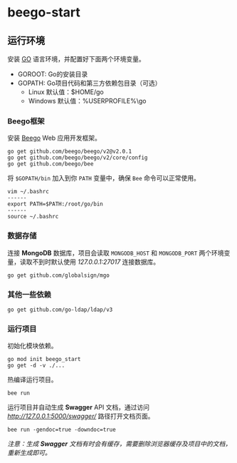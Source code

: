 # beego-start

## 运行环境

安装 [GO](https://golang.google.cn/) 语言环境，并配置好下面两个环境变量。

- GOROOT: Go的安装目录
- GOPATH: Go项目代码和第三方依赖包目录（可选）
  - Linux 默认值：$HOME/go
  - Windows 默认值：%USERPROFILE%\go

### Beego框架

安装 [Beego](https://beego.me/) Web 应用开发框架。

```shell
go get github.com/beego/beego/v2@v2.0.1
go get github.com/beego/beego/v2/core/config
go get github.com/beego/bee
```

将 `$GOPATH/bin` 加入到你 `PATH` 变量中，确保 `Bee` 命令可以正常使用。

```shell
vim ~/.bashrc
------
export PATH=$PATH:/root/go/bin
------
source ~/.bashrc
```

### 数据存储

连接 **MongoDB** 数据库，项目会读取 `MONGODB_HOST` 和 `MONGODB_PORT` 两个环境变量，读取不到时默认使用 *127.0.0.1:27017* 连接数据库。

```shell
go get github.com/globalsign/mgo
```

### 其他一些依赖

```shell
go get github.com/go-ldap/ldap/v3
```

### 运行项目

初始化模块依赖。

```shell
go mod init beego_start
go get -d -v ./...
```

热编译运行项目。

```shell
bee run
```

运行项目并自动生成 **Swagger** API 文档，通过访问 *http://127.0.0.1:5000/swagger/* 路径打开文档页面。

```shell
bee run -gendoc=true -downdoc=true
```

*注意：生成 **Swagger** 文档有时会有缓存，需要删除浏览器缓存及项目中的文档，重新生成即可。*

